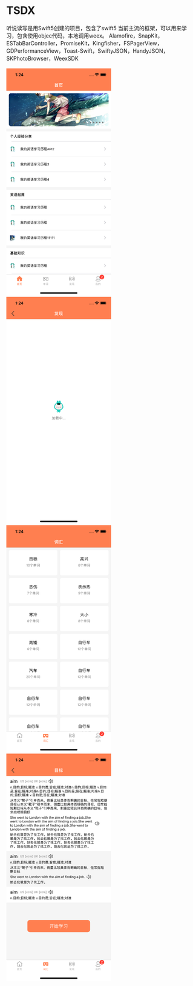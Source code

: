 # TSDX
 听说读写是用Swift5创建的项目，包含了swift5 当前主流的框架，可以用来学习，包含使用objec代码，本地调用weex。
 Alamofire，SnapKit，ESTabBarController，PromiseKit，Kingfisher，FSPagerView，GDPerformanceView，Toast-Swift，SwiftyJSON，HandyJSON，SKPhotoBrowser，WeexSDK
<br />  
<img src="https://github.com/luffyjie/TSDX/blob/master/screenshot/1.png" height="600" wwidth="1000" />
<img src="https://github.com/luffyjie/TSDX/blob/master/screenshot/2.png" height="600" wwidth="1000" />
<img src="https://github.com/luffyjie/TSDX/blob/master/screenshot/3.png" height="600" wwidth="1000" />
<img src="https://github.com/luffyjie/TSDX/blob/master/screenshot/4.png" height="600" wwidth="1000" />
